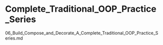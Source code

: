 # Complete_Traditional_OOP_Practice_Series
06_Build_Compose_and_Decorate_A_Complete_Traditional_OOP_Practice_Series.md
